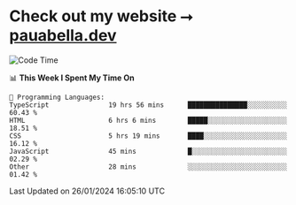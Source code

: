 # Check out my website ⭢ [pauabella.dev](https://pauabella.dev)

<!--START_SECTION:waka-->
![Code Time](http://img.shields.io/badge/Code%20Time-2%2C911%20hrs%2013%20mins-blue)

📊 **This Week I Spent My Time On** 

```text
💬 Programming Languages: 
TypeScript               19 hrs 56 mins      ███████████████░░░░░░░░░░   60.43 % 
HTML                     6 hrs 6 mins        █████░░░░░░░░░░░░░░░░░░░░   18.51 % 
CSS                      5 hrs 19 mins       ████░░░░░░░░░░░░░░░░░░░░░   16.12 % 
JavaScript               45 mins             █░░░░░░░░░░░░░░░░░░░░░░░░   02.29 % 
Other                    28 mins             ░░░░░░░░░░░░░░░░░░░░░░░░░   01.42 % 
```


 Last Updated on 26/01/2024 16:05:10 UTC
<!--END_SECTION:waka-->
